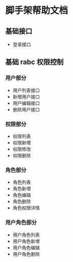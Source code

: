# 脚手架帮助文档

## 基础接口
- 登录接口

## 基础 rabc 权限控制

### 用户部分
- 用户列表接口
- 新增用户接口
- 用户编辑接口
- 删除用户接口

### 权限部分
- 权限列表
- 权限新增
- 权限修改
- 权限删除

### 角色部分
- 角色列表
- 角色新增
- 角色编辑
- 角色删除
- 角色权限详情

### 用户角色部分
- 用户角色列表
- 用户角色新增
- 用户角色编辑
- 用户角色删除